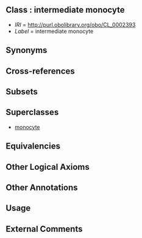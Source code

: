 
## Class : intermediate monocyte

 * *IRI* = http://purl.obolibrary.org/obo/CL_0002393
 * *Label* = intermediate monocyte

## Synonyms


## Cross-references


## Subsets


## Superclasses

 * [monocyte](../../CL/76/CL_0000576.md)

## Equivalencies


## Other Logical Axioms


## Other Annotations


## Usage


## External Comments

